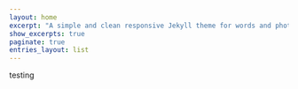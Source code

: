 ```yaml
---
layout: home
excerpt: "A simple and clean responsive Jekyll theme for words and photos."
show_excerpts: true
paginate: true
entries_layout: list
---
```

testing